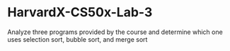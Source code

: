 # HarvardX-CS50x-Lab-3
Analyze three programs provided by the course and determine which one uses selection sort, bubble sort, and merge sort
